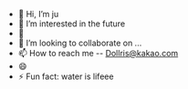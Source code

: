 - 👋 Hi, I’m ju
- 👀 I’m interested in the future
- 🌱 
- 💞️ I’m looking to collaborate on ...
- 📫 How to reach me -- Dollris@kakao.com
- 😄 
- ⚡ Fun fact: water is lifeee

<!---
jayupdate/jayupdate is a ✨ special ✨ repository because its `README.md` (this file) appears on your GitHub profile.
You can click the Preview link to take a look at your changes.
--->

